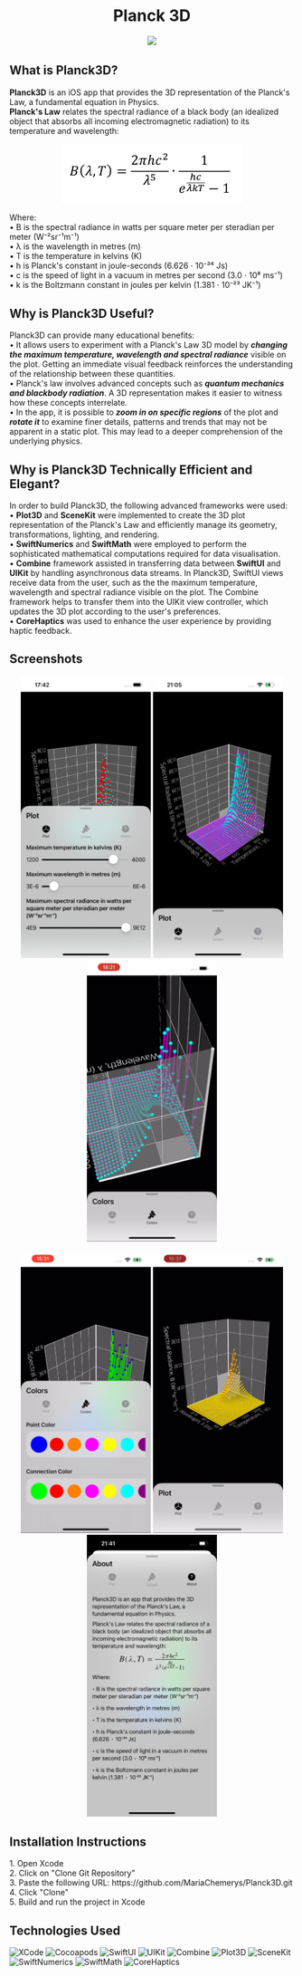 <h1 align="center">Planck 3D</h1>
<p align="center">
<img src="https://github.com/MariaChemerys/Planck3D/blob/main/Planck3D%20GIF.gif?raw=true" width="230" height=auto/>
</p>
<h2>What is Planck3D?</h2>
<b>Planck3D</b> is an iOS app that provides the 3D representation of the Planck's Law, a fundamental equation in Physics.<br>
<b>Planck's Law</b> relates the spectral radiance of a black body (an idealized object that absorbs all incoming electromagnetic radiation) to its temperature and wavelength:
<p align="center">
<img src="https://github.com/MariaChemerys/Planck3D/blob/main/Planck's%20Law.png?raw=true" width="320"/>
</p>
Where:<br>
• B is the spectral radiance in watts per square meter per steradian per meter (W⁻²sr⁻¹m⁻¹)<br>
• λ is the wavelength in metres (m)<br>
• T is the temperature in kelvins (K)<br>
• h is Planck's constant in joule-seconds (6.626 ⋅ 10⁻³⁴ Js)<br>
• c is the speed of light in a vacuum in metres per second (3.0 ⋅ 10⁸ ms⁻¹)<br>
• k is the Boltzmann constant in joules per kelvin (1.381 ⋅ 10⁻²³ JK⁻¹)<br>
<h2>Why is Planck3D Useful?</h2>
Planck3D can provide many educational benefits:<br>
• It allows users to experiment with a Planck's Law 3D model by <strong><em>changing the maximum temperature, wavelength and spectral radiance</em></strong> visible on the plot. Getting an immediate visual feedback reinforces the understanding of the relationship between these quantities.<br>
• Planck's law involves advanced concepts such as <strong><em>quantum mechanics and blackbody radiation</em></strong>. A 3D representation makes it easier to witness how these concepts interrelate.<br>
• In the app, it is possible to <strong><em>zoom in on specific regions</em></strong> of the plot and <strong><em>rotate it</em></strong> to examine finer details, patterns and trends that may not be apparent in a static plot. This may lead to a deeper comprehension of the underlying physics.
<h2>Why is Planck3D Technically Efficient and Elegant?</h2>
In order to build Planck3D, the following advanced frameworks were used:<br>
• <b>Plot3D</b> and <b>SceneKit</b> were implemented to create the 3D plot representation of the Planck's Law and efficiently manage its geometry, transformations, lighting, and rendering.<br>
• <b>SwiftNumerics</b> and <b>SwiftMath</b> were employed to perform the sophisticated mathematical computations required for data visualisation.<br>
• <b>Combine</b> framework assisted in transferring data between <b>SwiftUI</b> and <b>UIKit</b> by handling asynchronous data streams. In Planck3D, SwiftUI views receive data from the user, such as the the maximum temperature, wavelength and spectral radiance visible on the plot. The Combine framework helps to transfer them into the UIKit view controller, which updates the 3D plot according to the user's preferences.<br>
• <b>CoreHaptics</b> was used to enhance the user experience by providing haptic feedback.
<h2>Screenshots</h2>

<p align="center">
<img src="https://github.com/MariaChemerys/Planck3D/blob/main/Planck3D%20Screenshot%201.png?raw=true" width="230" height=auto/>
<img src="https://github.com/MariaChemerys/Planck3D/blob/main/Planck3D%20Screenshot%202.PNG?raw=true" width="230" height=auto/>
<img src="https://github.com/MariaChemerys/Planck3D/blob/main/Planck3D%20Screenshot%203.PNG?raw=true" width="230" height=auto/>
</p>

<p align="center">
<img src="https://github.com/MariaChemerys/Planck3D/blob/main/Planck3D%20Screenshot%204.PNG?raw=true" width="230" height=auto/>
<img src="https://github.com/MariaChemerys/Planck3D/blob/main/Planck3D%20Screenshot%205.PNG?raw=true" width="230" height=auto/>
<img src="https://github.com/MariaChemerys/Planck3D/blob/main/Planck3D%20Screenshot%206.PNG?raw=true" width="230" height=auto/>
</p>

<h2>Installation Instructions</h2>
1. Open Xcode<br>
2. Click on "Clone Git Repository"<br>
3. Paste the following URL: https://github.com/MariaChemerys/Planck3D.git <br>
4. Click "Clone"<br>
5. Build and run the project in Xcode<br>
<h2>Technologies Used</h2>
<p align="left">
  <img src="https://img.shields.io/badge/XCode-blue?style=for-the-badge&logo=#5B4638" alt="XCode" />
  <img src="https://img.shields.io/badge/Cocoapods-red?style=for-the-badge&logo=#5B4638" alt="Cocoapods" />
  <img src="https://img.shields.io/badge/SwiftUI-fffb0a?style=for-the-badge&logo=#5B4638" alt="SwiftUI" />
  <img src="https://img.shields.io/badge/UIKit-4bff0a?style=for-the-badge&logo=#5B4638" alt="UIKit" />
  <img src="https://img.shields.io/badge/Combine-ef13f2?style=for-the-badge" alt="Combine" />
  <img src="https://img.shields.io/badge/Plot3D-ba91ff?style=for-the-badge" alt="Plot3D" />
  <img src="https://img.shields.io/badge/SceneKit-f74fa3?style=for-the-badge" alt="SceneKit" />
  <img src="https://img.shields.io/badge/SwiftNumerics-6b4ff7?style=for-the-badge" alt="SwiftNumerics" />
  <img src="https://img.shields.io/badge/SwiftMath-4ff7b4?style=for-the-badge" alt="SwiftMath" />
  <img src="https://img.shields.io/badge/CoreHaptics-fabc1e?style=for-the-badge" alt="CoreHaptics" />
</p>

